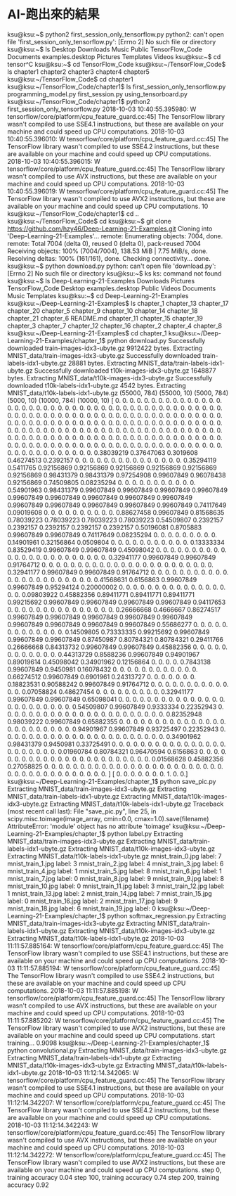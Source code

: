 # AI-跑出來的結果

ksu@ksu:~$ python2 first_session_only_tensorflow.py
python2: can't open file 'first_session_only_tensorflow.py': [Errno 2] No such file or directory
ksu@ksu:~$ ls
Desktop    Downloads         Music     Public     TensorFlow_Code
Documents  examples.desktop  Pictures  Templates  Videos
ksu@ksu:~$ cd tensor^C
ksu@ksu:~$ cd TensorFlow_Code
ksu@ksu:~/TensorFlow_Code$ ls 
chapter1  chapter2  chapter3  chapter4  chapter5
ksu@ksu:~/TensorFlow_Code$ cd chapter1
ksu@ksu:~/TensorFlow_Code/chapter1$ ls
first_session_only_tensorflow.py  programming_model.py
first_session.py                  using_tensorboard.py
ksu@ksu:~/TensorFlow_Code/chapter1$ python2 first_session_only_tensorflow.py
2018-10-03 10:40:55.395980: W tensorflow/core/platform/cpu_feature_guard.cc:45] The TensorFlow library wasn't compiled to use SSE4.1 instructions, but these are available on your machine and could speed up CPU computations.
2018-10-03 10:40:55.396010: W tensorflow/core/platform/cpu_feature_guard.cc:45] The TensorFlow library wasn't compiled to use SSE4.2 instructions, but these are available on your machine and could speed up CPU computations.
2018-10-03 10:40:55.396015: W tensorflow/core/platform/cpu_feature_guard.cc:45] The TensorFlow library wasn't compiled to use AVX instructions, but these are available on your machine and could speed up CPU computations.
2018-10-03 10:40:55.396019: W tensorflow/core/platform/cpu_feature_guard.cc:45] The TensorFlow library wasn't compiled to use AVX2 instructions, but these are available on your machine and could speed up CPU computations.
10
ksu@ksu:~/TensorFlow_Code/chapter1$ cd ..
ksu@ksu:~/TensorFlow_Code$ cd 
ksu@ksu:~$ git clone https://github.com/hzy46/Deep-Learning-21-Examples.git
Cloning into 'Deep-Learning-21-Examples'...
remote: Enumerating objects: 7004, done.
remote: Total 7004 (delta 0), reused 0 (delta 0), pack-reused 7004
Receiving objects: 100% (7004/7004), 138.53 MiB | 7.75 MiB/s, done.
Resolving deltas: 100% (161/161), done.
Checking connectivity... done.
ksu@ksu:~$ python download.py
python: can't open file 'download.py': [Errno 2] No such file or directory
ksu@ksu:~$ ks
ks: command not found
ksu@ksu:~$ ls
Deep-Learning-21-Examples  Downloads         Pictures   TensorFlow_Code
Desktop                    examples.desktop  Public     Videos
Documents                  Music             Templates
ksu@ksu:~$ cd Deep-Learning-21-Examples
ksu@ksu:~/Deep-Learning-21-Examples$ ls
chapter_1   chapter_13  chapter_17  chapter_20  chapter_5  chapter_9
chapter_10  chapter_14  chapter_18  chapter_21  chapter_6  README.md
chapter_11  chapter_15  chapter_19  chapter_3   chapter_7
chapter_12  chapter_16  chapter_2   chapter_4   chapter_8
ksu@ksu:~/Deep-Learning-21-Examples$ cd chapter_1
ksu@ksu:~/Deep-Learning-21-Examples/chapter_1$ python download.py
Successfully downloaded train-images-idx3-ubyte.gz 9912422 bytes.
Extracting MNIST_data/train-images-idx3-ubyte.gz
Successfully downloaded train-labels-idx1-ubyte.gz 28881 bytes.
Extracting MNIST_data/train-labels-idx1-ubyte.gz
Successfully downloaded t10k-images-idx3-ubyte.gz 1648877 bytes.
Extracting MNIST_data/t10k-images-idx3-ubyte.gz
Successfully downloaded t10k-labels-idx1-ubyte.gz 4542 bytes.
Extracting MNIST_data/t10k-labels-idx1-ubyte.gz
(55000, 784)
(55000, 10)
(5000, 784)
(5000, 10)
(10000, 784)
(10000, 10)
[ 0.          0.          0.          0.          0.          0.          0.
  0.          0.          0.          0.          0.          0.          0.
  0.          0.          0.          0.          0.          0.          0.
  0.          0.          0.          0.          0.          0.          0.
  0.          0.          0.          0.          0.          0.          0.
  0.          0.          0.          0.          0.          0.          0.
  0.          0.          0.          0.          0.          0.          0.
  0.          0.          0.          0.          0.          0.          0.
  0.          0.          0.          0.          0.          0.          0.
  0.          0.          0.          0.          0.          0.          0.
  0.          0.          0.          0.          0.          0.          0.
  0.          0.          0.          0.          0.          0.          0.
  0.          0.          0.          0.          0.          0.          0.
  0.          0.          0.          0.          0.          0.          0.
  0.          0.          0.          0.          0.          0.          0.
  0.          0.          0.          0.          0.          0.          0.
  0.          0.          0.          0.          0.          0.          0.
  0.          0.          0.          0.          0.          0.          0.
  0.          0.          0.          0.          0.          0.          0.
  0.          0.          0.          0.          0.          0.          0.
  0.          0.          0.          0.          0.          0.          0.
  0.          0.          0.          0.          0.          0.          0.
  0.          0.          0.          0.          0.          0.          0.
  0.          0.          0.          0.          0.          0.          0.
  0.          0.          0.          0.          0.          0.          0.
  0.          0.          0.          0.          0.          0.          0.
  0.          0.          0.          0.          0.          0.          0.
  0.          0.          0.          0.          0.          0.          0.
  0.          0.          0.          0.          0.          0.          0.
  0.          0.          0.          0.          0.38039219  0.37647063
  0.3019608   0.46274513  0.2392157   0.          0.          0.          0.
  0.          0.          0.          0.          0.          0.          0.
  0.          0.          0.          0.          0.35294119  0.5411765
  0.92156869  0.92156869  0.92156869  0.92156869  0.92156869  0.92156869
  0.98431379  0.98431379  0.97254908  0.99607849  0.96078438  0.92156869
  0.74509805  0.08235294  0.          0.          0.          0.          0.
  0.          0.          0.          0.          0.          0.
  0.54901963  0.98431379  0.99607849  0.99607849  0.99607849  0.99607849
  0.99607849  0.99607849  0.99607849  0.99607849  0.99607849  0.99607849
  0.99607849  0.99607849  0.99607849  0.99607849  0.74117649  0.09019608
  0.          0.          0.          0.          0.          0.          0.
  0.          0.          0.          0.88627458  0.99607849  0.81568635
  0.78039223  0.78039223  0.78039223  0.78039223  0.54509807  0.2392157
  0.2392157   0.2392157   0.2392157   0.2392157   0.50196081  0.8705883
  0.99607849  0.99607849  0.74117649  0.08235294  0.          0.          0.
  0.          0.          0.          0.          0.          0.
  0.14901961  0.32156864  0.0509804   0.          0.          0.          0.
  0.          0.          0.          0.          0.          0.          0.
  0.13333334  0.83529419  0.99607849  0.99607849  0.45098042  0.          0.
  0.          0.          0.          0.          0.          0.          0.
  0.          0.          0.          0.          0.          0.          0.
  0.          0.          0.          0.          0.          0.          0.
  0.          0.32941177  0.99607849  0.99607849  0.91764712  0.          0.
  0.          0.          0.          0.          0.          0.          0.
  0.          0.          0.          0.          0.          0.          0.
  0.          0.          0.          0.          0.          0.          0.
  0.          0.32941177  0.99607849  0.99607849  0.91764712  0.          0.
  0.          0.          0.          0.          0.          0.          0.
  0.          0.          0.          0.          0.          0.          0.
  0.          0.          0.          0.          0.          0.          0.
  0.41568631  0.6156863   0.99607849  0.99607849  0.95294124  0.20000002
  0.          0.          0.          0.          0.          0.          0.
  0.          0.          0.          0.          0.          0.          0.
  0.          0.          0.          0.09803922  0.45882356  0.89411771
  0.89411771  0.89411771  0.99215692  0.99607849  0.99607849  0.99607849
  0.99607849  0.94117653  0.          0.          0.          0.          0.
  0.          0.          0.          0.          0.          0.          0.
  0.          0.          0.          0.26666668  0.4666667   0.86274517
  0.99607849  0.99607849  0.99607849  0.99607849  0.99607849  0.99607849
  0.99607849  0.99607849  0.99607849  0.55686277  0.          0.          0.
  0.          0.          0.          0.          0.          0.          0.
  0.          0.          0.          0.14509805  0.73333335  0.99215692
  0.99607849  0.99607849  0.99607849  0.87450987  0.80784321  0.80784321
  0.29411766  0.26666668  0.84313732  0.99607849  0.99607849  0.45882356
  0.          0.          0.          0.          0.          0.          0.
  0.          0.          0.          0.          0.          0.44313729
  0.8588236   0.99607849  0.94901967  0.89019614  0.45098042  0.34901962
  0.12156864  0.          0.          0.          0.          0.7843138
  0.99607849  0.9450981   0.16078432  0.          0.          0.          0.
  0.          0.          0.          0.          0.          0.          0.
  0.          0.66274512  0.99607849  0.6901961   0.24313727  0.          0.
  0.          0.          0.          0.          0.          0.18823531
  0.90588242  0.99607849  0.91764712  0.          0.          0.          0.
  0.          0.          0.          0.          0.          0.          0.
  0.          0.          0.07058824  0.48627454  0.          0.          0.
  0.          0.          0.          0.          0.          0.
  0.32941177  0.99607849  0.99607849  0.65098041  0.          0.          0.
  0.          0.          0.          0.          0.          0.          0.
  0.          0.          0.          0.          0.          0.          0.
  0.          0.          0.          0.          0.          0.          0.
  0.54509807  0.99607849  0.9333334   0.22352943  0.          0.          0.
  0.          0.          0.          0.          0.          0.          0.
  0.          0.          0.          0.          0.          0.          0.
  0.          0.          0.          0.          0.          0.
  0.82352948  0.98039222  0.99607849  0.65882355  0.          0.          0.
  0.          0.          0.          0.          0.          0.          0.
  0.          0.          0.          0.          0.          0.          0.
  0.          0.          0.          0.          0.          0.          0.
  0.94901967  0.99607849  0.93725497  0.22352943  0.          0.          0.
  0.          0.          0.          0.          0.          0.          0.
  0.          0.          0.          0.          0.          0.          0.
  0.          0.          0.          0.          0.          0.
  0.34901962  0.98431379  0.9450981   0.33725491  0.          0.          0.
  0.          0.          0.          0.          0.          0.          0.
  0.          0.          0.          0.          0.          0.          0.
  0.          0.          0.          0.          0.          0.
  0.01960784  0.80784321  0.96470594  0.6156863   0.          0.          0.
  0.          0.          0.          0.          0.          0.          0.
  0.          0.          0.          0.          0.          0.          0.
  0.          0.          0.          0.          0.          0.          0.
  0.01568628  0.45882356  0.27058825  0.          0.          0.          0.
  0.          0.          0.          0.          0.          0.          0.
  0.          0.          0.          0.          0.          0.          0.
  0.          0.          0.          0.          0.          0.          0.
  0.          0.          0.          0.          0.          0.          0.
  0.          0.          0.          0.          0.          0.          0.        ]
[ 0.  0.  0.  0.  0.  0.  0.  1.  0.  0.]
ksu@ksu:~/Deep-Learning-21-Examples/chapter_1$ python save_pic.py
Extracting MNIST_data/train-images-idx3-ubyte.gz
Extracting MNIST_data/train-labels-idx1-ubyte.gz
Extracting MNIST_data/t10k-images-idx3-ubyte.gz
Extracting MNIST_data/t10k-labels-idx1-ubyte.gz
Traceback (most recent call last):
  File "save_pic.py", line 25, in <module>
    scipy.misc.toimage(image_array, cmin=0.0, cmax=1.0).save(filename)
AttributeError: 'module' object has no attribute 'toimage'
ksu@ksu:~/Deep-Learning-21-Examples/chapter_1$ python label.py
Extracting MNIST_data/train-images-idx3-ubyte.gz
Extracting MNIST_data/train-labels-idx1-ubyte.gz
Extracting MNIST_data/t10k-images-idx3-ubyte.gz
Extracting MNIST_data/t10k-labels-idx1-ubyte.gz
mnist_train_0.jpg label: 7
mnist_train_1.jpg label: 3
mnist_train_2.jpg label: 4
mnist_train_3.jpg label: 6
mnist_train_4.jpg label: 1
mnist_train_5.jpg label: 8
mnist_train_6.jpg label: 1
mnist_train_7.jpg label: 0
mnist_train_8.jpg label: 9
mnist_train_9.jpg label: 8
mnist_train_10.jpg label: 0
mnist_train_11.jpg label: 3
mnist_train_12.jpg label: 1
mnist_train_13.jpg label: 2
mnist_train_14.jpg label: 7
mnist_train_15.jpg label: 0
mnist_train_16.jpg label: 2
mnist_train_17.jpg label: 9
mnist_train_18.jpg label: 6
mnist_train_19.jpg label: 0
ksu@ksu:~/Deep-Learning-21-Examples/chapter_1$ python softmax_regression.py
Extracting MNIST_data/train-images-idx3-ubyte.gz
Extracting MNIST_data/train-labels-idx1-ubyte.gz
Extracting MNIST_data/t10k-images-idx3-ubyte.gz
Extracting MNIST_data/t10k-labels-idx1-ubyte.gz
2018-10-03 11:11:57.885164: W tensorflow/core/platform/cpu_feature_guard.cc:45] The TensorFlow library wasn't compiled to use SSE4.1 instructions, but these are available on your machine and could speed up CPU computations.
2018-10-03 11:11:57.885194: W tensorflow/core/platform/cpu_feature_guard.cc:45] The TensorFlow library wasn't compiled to use SSE4.2 instructions, but these are available on your machine and could speed up CPU computations.
2018-10-03 11:11:57.885198: W tensorflow/core/platform/cpu_feature_guard.cc:45] The TensorFlow library wasn't compiled to use AVX instructions, but these are available on your machine and could speed up CPU computations.
2018-10-03 11:11:57.885202: W tensorflow/core/platform/cpu_feature_guard.cc:45] The TensorFlow library wasn't compiled to use AVX2 instructions, but these are available on your machine and could speed up CPU computations.
start training...
0.9098
ksu@ksu:~/Deep-Learning-21-Examples/chapter_1$ python convolutional.py
Extracting MNIST_data/train-images-idx3-ubyte.gz
Extracting MNIST_data/train-labels-idx1-ubyte.gz
Extracting MNIST_data/t10k-images-idx3-ubyte.gz
Extracting MNIST_data/t10k-labels-idx1-ubyte.gz
2018-10-03 11:12:14.342065: W tensorflow/core/platform/cpu_feature_guard.cc:45] The TensorFlow library wasn't compiled to use SSE4.1 instructions, but these are available on your machine and could speed up CPU computations.
2018-10-03 11:12:14.342207: W tensorflow/core/platform/cpu_feature_guard.cc:45] The TensorFlow library wasn't compiled to use SSE4.2 instructions, but these are available on your machine and could speed up CPU computations.
2018-10-03 11:12:14.342243: W tensorflow/core/platform/cpu_feature_guard.cc:45] The TensorFlow library wasn't compiled to use AVX instructions, but these are available on your machine and could speed up CPU computations.
2018-10-03 11:12:14.342272: W tensorflow/core/platform/cpu_feature_guard.cc:45] The TensorFlow library wasn't compiled to use AVX2 instructions, but these are available on your machine and could speed up CPU computations.
step 0, training accuracy 0.04
step 100, training accuracy 0.74
step 200, training accuracy 0.92

